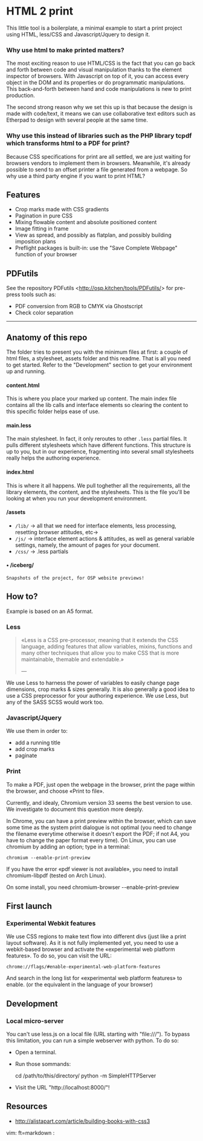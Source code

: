 HTML 2 print
============

This little tool is a boilerplate, a minimal example to start a print project
using HTML, less/CSS and Javascript/Jquery to design it.  

### Why use html to make printed matters?

The most exciting reason to use HTML/CSS is the fact that you can go back
and forth between code and visual manipulation thanks to the element inspector
of browsers. With Javascript on top of it, you can access every object in the
DOM and its properties or do programmatic manipulations. This back-and-forth
between hand and code manipulations is new to print production.

The second strong reason why we set this up is that because the design is made
with code/text, it means we can use collaborative text editors such as
Etherpad to design with several people at the same time.

### Why use this instead of libraries such as the PHP library tcpdf which transforms html to a PDF for print?

Because CSS specifications for print are all settled, we are just waiting for
browsers vendors to implement them in browsers. Meanwhile, it's already
possible to send to an offset printer a file generated from a webpage. So why
use a third party engine if you want to print HTML?

Features
--------

- Crop marks made with CSS gradients
- Pagination in pure CSS
- Mixing flowable content and absolute positioned content
- Image fitting in frame
- View as spread, and possibly as flatplan, and possibly building imposition
  plans
- Preflight packages is built-in: use the "Save Complete Webpage" function of
  your browser

PDFutils
--------
See the repository PDFutils <<http://osp.kitchen/tools/PDFutils/>> for
pre-press tools such as:

- PDF conversion from RGB to CMYK via Ghostscript
- Check color separation


* * *

Anatomy of this repo
--------------------

The folder tries to present you with the minimum files at first: a couple of html files, a stylesheet, assets folder and this readme.
That is all you need to get started. Refer to the "Development" section to get your environment up and running.

#### content.html
This is where you place your marked up content. The main index file contains all the lib calls and interface elements so clearing the content to this specific folder helps ease of use.
 
#### main.less
The main stylesheet. In fact, it only reroutes to other `.less` partial files. It pulls different stylesheets which have different functions. This structure is up to you, but in our experience, fragmenting into several small stylesheets really helps the authoring experience.

#### index.html
This is where it all happens. We pull toghether all the requirements, all the library elements, the content, and the stylesheets. This is the file you'll be looking at when you run your development environment.

#### /assets

- `/lib/` → all that we need for interface elements, less processing, resetting browser attitudes, etc→
- `/js/` → interface element actions & attitudes, as well as general variable settings, namely, the amount of pages for your document.
- `/css/` → .less partials

#### • /iceberg/
	Snapshots of the project, for OSP website previews! 





How to?
---

Example is based on an A5 format.

### Less

> «Less is a CSS pre-processor, meaning that it extends the CSS language, adding
features that allow variables, mixins, functions and many other techniques
that allow you to make CSS that is more maintainable, themable and
extendable.»
> <footer>— <http://lesscss.org/></footer>

We use Less to harness the power of variables to easily change page dimensions, crop marks & sizes generally.
It is also generally a good idea to use a CSS preprocessor for your authoring experience. We use Less, but any of the SASS SCSS would work too.


### Javascript/Jquery

We use them in order to:
- add a running title
- add crop marks
- paginate


### Print

To make a PDF, just open the webpage in the browser, print the page within the browser, and
choose «Print to file».

Currently, and idealy, Chromium version 33 seems the best version to use. We investigate to document this question more deeply.

In Chrome, you can have a print preview within the browser, which can save
some time as the system print dialogue is not optimal (you need to change the
filename everytime otherwise it doesn't export the PDF; if not A4, you have to
change the paper format every time). On Linux, you can use chromium by adding
an option; type in a terminal:

    chromium --enable-print-preview

If you have the error «pdf viewer is not available», you need to install
chromium-libpdf (tested on Arch Linux).

On some install, you need
    chromium-browser --enable-print-preview


First launch
------------

### Experimental Webkit features

We use CSS regions to make text flow into different divs (just like a print
layout software). As it is not fully implemented yet, you need to use a
webkit-based browser and activate the «experimental web platform features».
To do so, you can visit the URL:

    chrome://flags/#enable-experimental-web-platform-features

And search in the long list for «experimental web platform features» to enable.
(or the equivalent in the language of your browser)


Development
-----------

### Local micro-server

You can't use less.js on a local file (URL starting with "file:///").
To bypass this limitation, you can run a simple webserver with python.
To do so:

- Open a terminal.
- Run those sommands:

    cd /path/to/this/directory/
    python -m SimpleHTTPServer

- Visit the URL "http://localhost:8000/"!

Resources
---------

- <http://alistapart.com/article/building-books-with-css3>


vim: ft=markdown :
